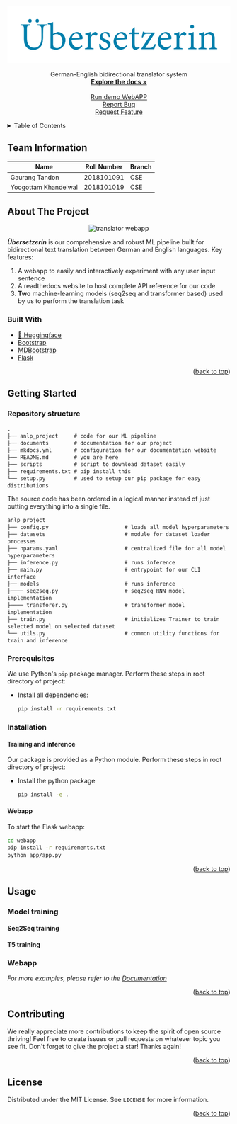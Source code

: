 <div align="center">
  <img src="documents/logo-padding.png" alt="Our project logo" title="'Translator' in German" /><br>
  <p>
      German-English bidirectional translator system
      <br />
      <a href="https://yoogottamk.github.io/anlp-project"><strong>Explore the docs »</strong></a>
      <br />
      <br />
      <a href="https://github.com/othneildrew/Best-README-Template">Run demo WebAPP</a>
      <br />
      <a href="https://github.com/yoogottamk/anlp-project/issues/new">Report Bug</a>
      <br />
      <a href="https://github.com/yoogottamk/anlp-project/issues/new">Request Feature</a>
  </p>
</div>

<!--
Uncomment when repo public
[![Contributors][contributors-shield]][contributors-url]
[![Stargazers][stars-shield]][stars-url]
[![MIT License][license-shield]][license-url]
-->

<!-- TABLE OF CONTENTS -->
<details>
  <summary>Table of Contents</summary>
  <ol>
    <li>
      <a href="#team-information">Team Information</a>
    </li>
    <li>
      <a href="#about-the-project">About The Project</a>
      <ul>
        <li><a href="#built-with">Built With</a></li>
      </ul>
    </li>
    <li>
      <a href="#getting-started">Getting Started</a>
      <ul>
        <li><a href="#prerequisites">Prerequisites</a></li>
        <li><a href="#installation">Installation</a></li>
      </ul>
    </li>
    <li><a href="#usage">Usage</a></li>
    <li><a href="#contributing">Contributing</a></li>
    <li><a href="#license">License</a></li>
  </ol>
</details>

## Team Information
| Name | Roll Number| Branch |
| --- | --- | --- |
| Gaurang Tandon | 2018101091 | CSE |
| Yoogottam Khandelwal | 2018101019 | CSE |

<!-- ABOUT THE PROJECT -->
## About The Project

<!-- ![image](https://user-images.githubusercontent.com/6308683/145682893-2bb2553b-b46a-42ba-b486-348184108fdc.png) -->
<div align="center">
  <img src="https://user-images.githubusercontent.com/6308683/145682893-2bb2553b-b46a-42ba-b486-348184108fdc.png" alt="translator webapp" width="750px"/>
</div>

**_Übersetzerin_** is our comprehensive and robust ML pipeline built for bidirectional text translation between German and English languages. Key features:

1. A webapp to easily and interactively experiment with any user input sentence
2. A readthedocs website to host complete API reference for our code
3. **Two** machine-learning models (seq2seq and transformer based) used by us to perform the translation task

### Built With

* [🤗 Huggingface](https://huggingface.co/)
* [Bootstrap](https://getbootstrap.com)
* [MDBootstrap](https://mdbootstrap.com/)
* [Flask](https://flask.palletsprojects.com/en/2.0.x/)

<p align="right">(<a href="#top">back to top</a>)</p>

<!-- GETTING STARTED -->
## Getting Started

### Repository structure

```
.
├── anlp_project     # code for our ML pipeline
├── documents        # documentation for our project
├── mkdocs.yml       # configuration for our documentation website
├── README.md        # you are here
├── scripts          # script to download dataset easily
├── requirements.txt # pip install this
└── setup.py         # used to setup our pip package for easy distributions
```

The source code has been ordered in a logical manner instead of just putting everything into a single file.

```
anlp_project
├── config.py                        # loads all model hyperparameters
├── datasets                         # module for dataset loader processes
├── hparams.yaml                     # centralized file for all model hyperparameters
├── inference.py                     # runs inference
├── main.py                          # entrypoint for our CLI interface
├── models                           # runs inference
├──── seq2seq.py                     # seq2seq RNN model implementation
├──── transforer.py                  # transformer model implementation
├── train.py                         # initializes Trainer to train selected model on selected dataset
└── utils.py                         # common utility functions for train and inference
```

### Prerequisites

We use Python's `pip` package manager. Perform these steps in root directory of project:

* Install all dependencies:
  ```sh
  pip install -r requirements.txt
  ```

### Installation

#### Training and inference

Our package is provided as a Python module. Perform these steps in root directory of project:

* Install the python package
  ```sh
  pip install -e .
  ```

#### Webapp

To start the Flask webapp:

```sh
cd webapp
pip install -r requirements.txt
python app/app.py
```

<p align="right">(<a href="#top">back to top</a>)</p>

<!-- USAGE EXAMPLES -->
## Usage

### Model training

#### Seq2Seq training
#### T5 training

### Webapp

_For more examples, please refer to the [Documentation](https://yoogottamk.github.io/anlp-project)_

<p align="right">(<a href="#top">back to top</a>)</p>


<!-- CONTRIBUTING -->
## Contributing

We really appreciate more contributions to keep the spirit of open source thriving!  Feel free to create issues or pull requests on whatever topic you see fit. Don't forget to give the project a star! Thanks again!

<p align="right">(<a href="#top">back to top</a>)</p>


<!-- LICENSE -->
## License

Distributed under the MIT License. See `LICENSE` for more information.

<p align="right">(<a href="#top">back to top</a>)</p>

[contributors-shield]: https://img.shields.io/github/contributors/yoogottamk/anlp-project-nmt?style=for-the-badge
[contributors-url]: https://github.com/yoogottamk/anlp-project-nmt/graphs/contributors
[stars-shield]: https://img.shields.io/github/stars/yoogottamk/anlp-project-nmt?style=for-the-badge
[stars-url]: https://github.com/yoogottamk/anlp-project-nmt/stargazers
[license-shield]: https://img.shields.io/github/license/yoogottamk/anlp-project-nmt?style=for-the-badge
[license-url]: https://github.com/yoogottamk/anlp-project-nmt/blob/master/LICENSE.txt
